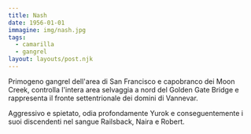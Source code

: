 ```yaml
---
title: Nash
date: 1956-01-01
immagine: img/nash.jpg
tags:
  - camarilla
  - gangrel
layout: layouts/post.njk
---
```


Primogeno gangrel dell'area di San Francisco e capobranco dei Moon Creek, controlla l'intera area selvaggia a nord del Golden Gate Bridge e rappresenta il fronte settentrionale dei domini di Vannevar.

Aggressivo e spietato, odia profondamente Yurok e conseguentemente i suoi discendenti nel sangue Railsback, Naira e Robert.

